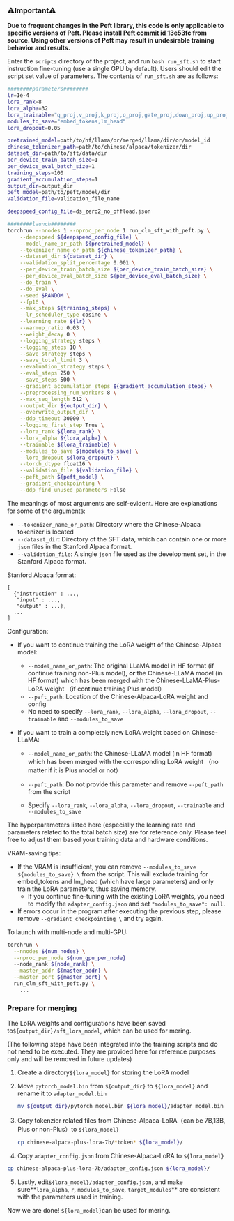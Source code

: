 ### ⚠️Important⚠️

**Due to frequent changes in the Peft library, this code is only applicable to specific versions of Peft. Please install [Peft commit id 13e53fc](https://github.com/huggingface/peft/tree/13e53fc) from source. Using other versions of Peft may result in undesirable training behavior and results.**


Enter the `scripts` directory of the project, and run `bash run_sft.sh` to start instruction fine-tuning (use a single GPU by default). Users should edit the script set value of parameters. The contents of `run_sft.sh` are as follows:

```bash
########parameters########
lr=1e-4
lora_rank=8
lora_alpha=32
lora_trainable="q_proj,v_proj,k_proj,o_proj,gate_proj,down_proj,up_proj"
modules_to_save="embed_tokens,lm_head"
lora_dropout=0.05

pretrained_model=path/to/hf/llama/or/merged/llama/dir/or/model_id
chinese_tokenizer_path=path/to/chinese/alpaca/tokenizer/dir
dataset_dir=path/to/sft/data/dir
per_device_train_batch_size=1
per_device_eval_batch_size=1
training_steps=100
gradient_accumulation_steps=1
output_dir=output_dir
peft_model=path/to/peft/model/dir
validation_file=validation_file_name

deepspeed_config_file=ds_zero2_no_offload.json

########launch########
torchrun --nnodes 1 --nproc_per_node 1 run_clm_sft_with_peft.py \
    --deepspeed ${deepspeed_config_file} \
    --model_name_or_path ${pretrained_model} \
    --tokenizer_name_or_path ${chinese_tokenizer_path} \
    --dataset_dir ${dataset_dir} \
    --validation_split_percentage 0.001 \
    --per_device_train_batch_size ${per_device_train_batch_size} \
    --per_device_eval_batch_size ${per_device_eval_batch_size} \
    --do_train \
    --do_eval \
    --seed $RANDOM \
    --fp16 \
    --max_steps ${training_steps} \
    --lr_scheduler_type cosine \
    --learning_rate ${lr} \
    --warmup_ratio 0.03 \
    --weight_decay 0 \
    --logging_strategy steps \
    --logging_steps 10 \
    --save_strategy steps \
    --save_total_limit 3 \
    --evaluation_strategy steps \
    --eval_steps 250 \
    --save_steps 500 \
    --gradient_accumulation_steps ${gradient_accumulation_steps} \
    --preprocessing_num_workers 8 \
    --max_seq_length 512 \
    --output_dir ${output_dir} \
    --overwrite_output_dir \
    --ddp_timeout 30000 \
    --logging_first_step True \
    --lora_rank ${lora_rank} \
    --lora_alpha ${lora_alpha} \
    --trainable ${lora_trainable} \
    --modules_to_save ${modules_to_save} \
    --lora_dropout ${lora_dropout} \
    --torch_dtype float16 \
    --validation_file ${validation_file} \
    --peft_path ${peft_model} \
    --gradient_checkpointing \
    --ddp_find_unused_parameters False
```

The meanings of most arguments are self-evident. Here are explanations for some of the arguments:

* `--tokenizer_name_or_path`: Directory where the Chinese-Alpaca tokenizer is located
* `--dataset_dir`: Directory of the SFT data, which can contain one or more `json` files in the Stanford Alpaca format.
* `--validation_file`: A single `json` file used as the development set, in the Stanford Alpaca format.

Stanford Alpaca format:
```
[
  {"instruction" : ...,
   "input" : ...,
   "output" : ...},
  ...
]
```

Configuration:

* If you want to continue training the LoRA weight of the Chinese-Alpaca model:
  - `--model_name_or_path`: The original LLaMA model in HF format (if continue training non-Plus model), **or** the Chinese-LLaMA model (in HF format) which has been merged with the Chinese-LLaMA-Plus-LoRA weight （if continue training Plus model）
  - `--peft_path`: Location of the Chinese-Alpaca-LoRA weight and config
  
  * No need to specify `--lora_rank`, `--lora_alpha`, `--lora_dropout`, `--trainable` and `--modules_to_save`
  
* If you want to train a completely new LoRA weight based on Chinese-LLaMA:

  * `--model_name_or_path`: the Chinese-LLaMA model (in HF format) which has been merged with the corresponding LoRA weight （no matter if it is Plus model or not）

  * `--peft_path`: Do not provide this parameter and remove `--peft_path` from the script

  * Specify `--lora_rank`, `--lora_alpha`, `--lora_dropout`, `--trainable` and `--modules_to_save`





The hyperparameters listed here (especially the learning rate and parameters related to the total batch size) are for reference only. Please feel free to adjust them based your training data and hardware conditions.

VRAM-saving tips:
* If the VRAM is insufficient, you can remove `--modules_to_save ${modules_to_save} \` from the script. This will exclude training for embed_tokens and lm_head (which have large parameters) and only train the LoRA parameters, thus saving memory.
  - If you continue fine-tuning with the existing LoRA weights, you need to modify the `adapter_config.json` and set `"modules_to_save": null`.
* If errors occur in the program after executing the previous step, please remove `--gradient_checkpointing \` and try again.


To launch with multi-node and multi-GPU:
```bash
torchrun \
  --nnodes ${num_nodes} \
  --nproc_per_node ${num_gpu_per_node} 
  --node_rank ${node_rank} \
  --master_addr ${master_addr} \
  --master_port ${master_port} \
  run_clm_sft_with_peft.py \
    ...
```

### Prepare for merging

The LoRA weights and configurations have been saved to`${output_dir}/sft_lora_model`, which can be used for mering.

(The following steps have been integrated into the training scripts and do not need to be executed. They are provided here for reference purposes only and will be removed in future updates)

1. Create a directory`${lora_model}` for storing the LoRA model

2. Move `pytorch_model.bin` from `${output_dir}` to `${lora_model}` and rename it to `adapter_model.bin`

   ```bash
   mv ${output_dir}/pytorch_model.bin ${lora_model}/adapter_model.bin
   ```

3. Copy tokenzier related files from Chinese-Alpaca-LoRA（can be 7B,13B, Plus or non-Plus）to `${lora_model}`

   ```bash
   cp chinese-alpaca-plus-lora-7b/*token* ${lora_model}/
   ```

4. Copy `adapter_config.json` from Chinese-Alpaca-LoRA to `${lora_model}`

  ```bash
cp chinese-alpaca-plus-lora-7b/adapter_config.json ${lora_model}/
  ```

5. Lastly, edit`${lora_model}/adapter_config.json`, and make sure**`lora_alpha`, `r`, `modules_to_save`, `target_modules`** are consistent with the parameters used in training.

Now we are done! `${lora_model}`can be used for mering.
